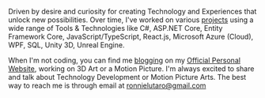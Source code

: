Driven by desire and curiosity for creating Technology and Experiences that unlock new possibilities. Over time, I've worked on various [projects](https://ronnielutalo.github.io/work/engineering/) using a wide range of Tools & Technologies like C#, ASP.NET Core, Entity Framework Core, JavaScript/TypeScript, React.js, Microsoft Azure (Cloud), WPF, SQL, Unity 3D, Unreal Engine.

When I'm not coding, you can find me [blogging](https://ronnielutalo.github.io/blog/) on my [Official Personal Website](https://ronnielutalo.github.io/), working on 3D Art or a Motion Picture. I'm always excited to share and talk about Technology Development or Motion Picture Arts. The best way to reach me is through email at ronnielutaro@gmail.com
